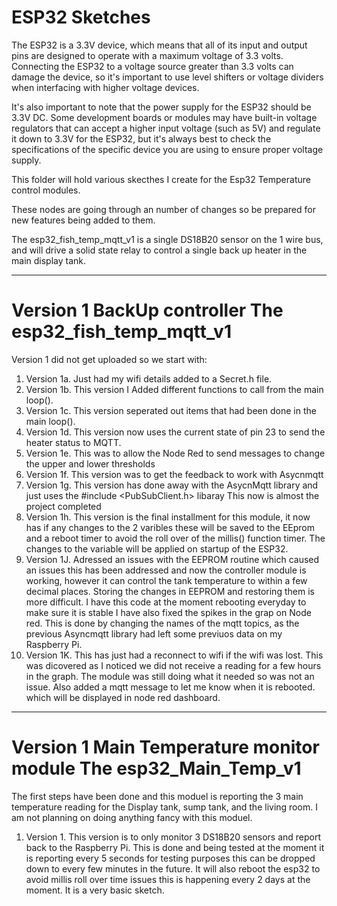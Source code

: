 # ESP32 Sketches

The ESP32 is a 3.3V device, which means that all of its input and output pins are designed to operate with a maximum voltage of 3.3 volts. Connecting the ESP32 to a voltage source greater than 3.3 volts can damage the device, so it's important to use level shifters or voltage dividers when interfacing with higher voltage devices.

It's also important to note that the power supply for the ESP32 should be 3.3V DC. Some development boards or modules may have built-in voltage regulators that can accept a higher input voltage (such as 5V) and regulate it down to 3.3V for the ESP32, but it's always best to check the specifications of the specific device you are using to ensure proper voltage supply.

This folder will hold various skecthes I create for the Esp32 Temperature control modules. 

These nodes are going through an number of changes so be prepared for new features being added to them.

The esp32_fish_temp_mqtt_v1 is a single DS18B20 sensor on the 1 wire bus, and will drive a solid state relay to control a single back up heater in the main display tank.

--------------

# Version 1 BackUp controller The esp32_fish_temp_mqtt_v1

Version 1 did not get uploaded so we start with: 

1. Version 1a. Just had my wifi details added to a Secret.h file.
2. Version 1b. This version I Added different functions to call from the main loop().
3. Version 1c. This version seperated out items that had been done in the main loop().
4. Version 1d. This version now uses the current state of pin 23 to send the heater status to MQTT.
5. Version 1e. This was to allow the Node Red to send messages to change the upper and lower thresholds
6. Version 1f. This version was to get the feedback to work with Asycnmqtt
7. Version 1g. This version has done away with the AsycnMqtt library and just uses the #include <PubSubClient.h> libaray This now is almost the project completed
8. Version 1h. This version is the final installment for this module, it now has if any changes to the 2 varibles these will be saved to the EEprom and a reboot timer to avoid the roll over of the millis() function timer. The changes to the variable will be applied on startup of the ESP32.
9. Version 1J. Adressed an issues with the EEPROM routine which caused an issues this has been addressed and now the controller module is working, however it can control the tank temperature to within a few decimal places. Storing the changes in EEPROM and restoring them is more difficult. I have this code at the moment rebooting everyday to make sure it is stable I have also fixed the spikes in the grap on Node red. This is done by changing the names of the mqtt topics, as the previous Asyncmqtt library had left some previuos data on my Raspberry Pi.
10. Version 1K. This has just had a reconnect to wifi if the wifi was lost. This was dicovered as I noticed we did not receive a reading for a few hours in the graph. The module was still doing what it needed so was not an issue. Also added a mqtt message to let me know when it is rebooted. which will be displayed in node red dashboard.

--------------
# Version 1 Main Temperature monitor module The esp32_Main_Temp_v1

The first steps have been done and this moduel is reporting the 3 main temperature reading for the Display tank, sump tank, and the living room. I am not planning on doing anything fancy with this moduel.

1. Version 1. This version is to only monitor 3 DS18B20 sensors and report back to the Raspberry Pi. This is done and being tested at the moment it is reporting every 5 seconds for testing purposes this can be dropped down to every few minutes in the future. It will also reboot the esp32 to avoid millis roll over time issues this is happening every 2 days at the moment. It is a very basic sketch.

































